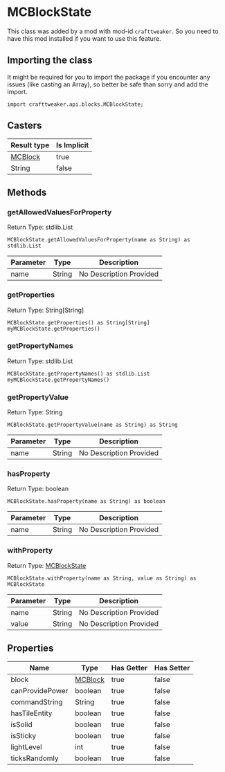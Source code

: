 # MCBlockState

This class was added by a mod with mod-id `crafttweaker`. So you need to have this mod installed if you want to use this feature.

## Importing the class

It might be required for you to import the package if you encounter any issues (like casting an Array), so better be safe than sorry and add the import.
```zenscript
import crafttweaker.api.blocks.MCBlockState;
```


## Casters

| Result type | Is Implicit |
|-------------|-------------|
| [MCBlock](/vanilla/api/blocks/MCBlock) | true |
| String | false |

## Methods

### getAllowedValuesForProperty

Return Type: stdlib.List

```zenscript
MCBlockState.getAllowedValuesForProperty(name as String) as stdlib.List
```
| Parameter | Type | Description |
|-----------|------|-------------|
| name | String | No Description Provided |
### getProperties

Return Type: String[String]

```zenscript
MCBlockState.getProperties() as String[String]
myMCBlockState.getProperties()
```
### getPropertyNames

Return Type: stdlib.List

```zenscript
MCBlockState.getPropertyNames() as stdlib.List
myMCBlockState.getPropertyNames()
```
### getPropertyValue

Return Type: String

```zenscript
MCBlockState.getPropertyValue(name as String) as String
```
| Parameter | Type | Description |
|-----------|------|-------------|
| name | String | No Description Provided |
### hasProperty

Return Type: boolean

```zenscript
MCBlockState.hasProperty(name as String) as boolean
```
| Parameter | Type | Description |
|-----------|------|-------------|
| name | String | No Description Provided |
### withProperty

Return Type: [MCBlockState](/vanilla/api/blocks/MCBlockState)

```zenscript
MCBlockState.withProperty(name as String, value as String) as MCBlockState
```
| Parameter | Type | Description |
|-----------|------|-------------|
| name | String | No Description Provided |
| value | String | No Description Provided |

## Properties

| Name | Type | Has Getter | Has Setter |
|------|------|------------|------------|
| block | [MCBlock](/vanilla/api/blocks/MCBlock) | true | false |
| canProvidePower | boolean | true | false |
| commandString | String | true | false |
| hasTileEntity | boolean | true | false |
| isSolid | boolean | true | false |
| isSticky | boolean | true | false |
| lightLevel | int | true | false |
| ticksRandomly | boolean | true | false |

